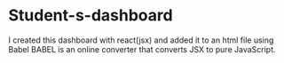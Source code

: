 # Student-s-dashboard
I created this dashboard with react(jsx) and added it to an html file using Babel
BABEL is an online converter that converts JSX to pure JavaScript.
